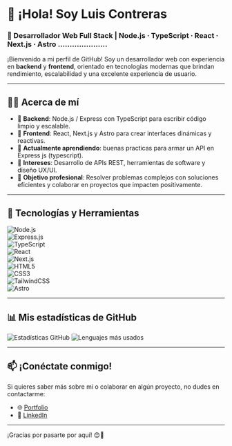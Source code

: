 # 👋 ¡Hola! Soy Luis Contreras

### 🚀 Desarrollador Web Full Stack | Node.js · TypeScript · React · Next.js · Astro ..................... 

¡Bienvenido a mi perfil de GitHub! Soy un desarrollador web con experiencia en **backend** y **frontend**, orientado en tecnologías modernas que brindan rendimiento, escalabilidad y una excelente experiencia de usuario.

---

## 🧑‍💻 Acerca de mí  
- 💼 **Backend**: Node.js / Express con TypeScript para escribir código limpio y escalable.
- 🎨 **Frontend**: React, Next.js y Astro para crear interfaces dinámicas y reactivas.
- 🌱 **Actualmente aprendiendo**: buenas practicas para armar un API en Express js (typescript).
- 📌 **Intereses**: Desarrollo de APIs REST, herramientas de software y diseño UX/UI.  
- 🎯 **Objetivo profesional**: Resolver problemas complejos con soluciones eficientes y colaborar en proyectos que impacten positivamente.

---

## 🔧 Tecnologías y Herramientas  
![Node.js](https://img.shields.io/badge/Backend-Node.js-green?logo=node.js&logoColor=white)  
![Express.js](https://img.shields.io/badge/Framework-Express-black?logo=express&logoColor=white)  
![TypeScript](https://img.shields.io/badge/Code-TypeScript-blue?logo=typescript&logoColor=white)  
![React](https://img.shields.io/badge/Frontend-React-blue?logo=react&logoColor=white)  
![Next.js](https://img.shields.io/badge/SSR-Next.js-black?logo=next.js&logoColor=white)  
![HTML5](https://img.shields.io/badge/Markup-HTML5-orange?logo=html5&logoColor=white)  
![CSS3](https://img.shields.io/badge/Style-CSS3-blue?logo=css3&logoColor=white)  
![TailwindCSS](https://img.shields.io/badge/Framework-TailwindCSS-38B2AC?logo=tailwind-css&logoColor=white)  
![Astro](https://img.shields.io/badge/SSG-Astro-FF5D01?logo=astro&logoColor=white)


---

## 📊 Mis estadísticas de GitHub  
![Estadísticas GitHub](https://github-readme-stats.vercel.app/api?username=Luis2022cr&show_icons=true&theme=radical)  ![Lenguajes más usados](https://github-readme-stats.vercel.app/api/top-langs/?username=Luis2022cr&layout=compact&theme=radical)

---

## 📫 ¡Conéctate conmigo!  
Si quieres saber más sobre mí o colaborar en algún proyecto, no dudes en contactarme:  
- 🌐 [Portfolio](https://portfolio-web-luis.pages.dev/)  
- 💼 [LinkedIn](https://www.linkedin.com/in/luis-contreras-233793319/)  

---

¡Gracias por pasarte por aquí! 😊🚀
